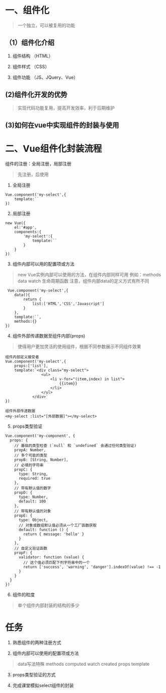 # 一、组件化
> 一个独立，可以被复用的功能
## （1）组件化介绍
1. 组件结构 （HTML）

2. 组件样式 （CSS）

3. 组件功能 （JS、JQuery、Vue）

## (2)组件化开发的优势
> 实现代码功能复用，提高开发效率，利于后期维护

## (3)如何在vue中实现组件的封装与使用


# 二、Vue组件化封装流程
组件的注册：全局注册，局部注册
> 先注册，后使用
1. 全局注册
```
Vue.component('my-select',{
    template:``
})
```

2. 局部注册
```
new Vue({
    el:'#app',
    components:{
        'my-select':{
            template:``
        }
    }
})
```

3. 组件内部可以用的配置项或方法

> new Vue实例内部可以使用的方法，在组件内部同样可用
> 例如：methods  data  watch  生命周期函数
注意，组件内部data的定义方式有所不同
```
 Vue.component('my-select',{
    data(){
        return {
            list:['HTML','CSS','Javascript']
        }
    },
    template:``,
    methods:{}
})
```

4. 组件外部传递数据至组件内部(props)
> 使得用户更加灵活的使用组件，根据不同参数展示不同组件效果

```
组件内部定义接受者
Vue.component('my-select',{
    props:['list'],
    template:`<div class="my-select">
                <ul>
                    <li v-for="(item,index) in list">
                        {{item}}
                    </li>
                </ul>
            </div>`
})

组件外部传递数据
<my-select :list="[外部数据]"></my-select>
```


5. props类型验证
```
Vue.component('my-component', {
  props: {
    // 基础的类型检查 (`null` 和 `undefined` 会通过任何类型验证)
    propA: Number,
    // 多个可能的类型
    propB: [String, Number],
    // 必填的字符串
    propC: {
      type: String,
      required: true
    },
    // 带有默认值的数字
    propD: {
      type: Number,
      default: 100
    },
    // 带有默认值的对象  
    propE: {
      type: Object,
      // 对象或数组默认值必须从一个工厂函数获取
      default: function () {
        return { message: 'hello' }
      }
    },
    // 自定义验证函数
    propF: {
      validator: function (value) {
        // 这个值必须匹配下列字符串中的一个
        return ['success', 'warning', 'danger'].indexOf(value) !== -1
      }
    }
  }
})
```

6. 组件的粒度
> 单个组件内部封装的结构的多少


# 任务
1. 熟悉组件的两种注册方式

2. 组件内部可以使用的配置项或方法
> data写法特殊  methods computed watch created
> props  template

3. props类型验证的方式

4. 完成课堂模拟select组件的封装




